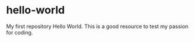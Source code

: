 # hello-world
My first repository
Hello World. This is a good resource to test my passion for coding.
